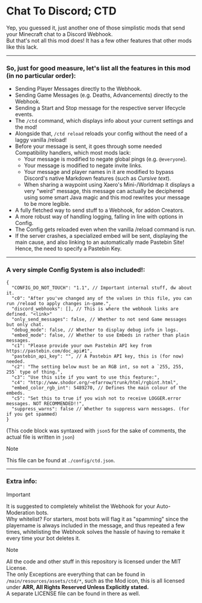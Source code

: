 # Chat To Discord; CTD
Yep, you guessed it, just another one of those simplistic mods that send your Minecraft chat to a Discord Webhook.  
But that's not all this mod does! It has a few other features that other mods like this lack.

---
### So, just for good measure, let's list all the features in this mod (in no particular order):
- Sending Player Messages directly to the Webhook.
- Sending Game Messages (e.g. Deaths, Advancements) directly to the Webhook.
- Sending a Start and Stop message for the respective server lifecycle events.
- The `/ctd` command, which displays info about your current settings and the mod!
- Alongside that, `/ctd reload` reloads your config without the need of a laggy vanilla /reload!
- Before your message is sent, it goes through some needed Compatibility handlers, which most mods lack:
  - Your message is modified to negate global pings (e.g. `@everyone`).
  - Your message is modified to negate invite links.
  - Your message and player names in it are modified to bypass Discord's native Markdown features (such as _Cursive text_).
  - When sharing a waypoint using Xaero's Mini-/Worldmap it displays a very "weird" message, this message can actually be deciphered using some smart Java magic and this mod rewrites your message to be more legible.
- A fully fletched way to send stuff to a Webhook, for addon Creators.
- A more robust way of handling logging, falling in line with options in Config.
- The Config gets reloaded even when the vanilla /reload command is run.
- If the server crashes, a specialized embed will be sent, displaying the main cause, and also linking to an automatically made Pastebin Site! Hence, the need to specify a Pastebin Key.
---
### A very simple Config System is also included!:
```json5
{
  "CONFIG_DO_NOT_TOUCH": "1.1", // Important internal stuff, dw about it.
  "c0": "After you've changed any of the values in this file, you can run /reload to apply changes in-game.",
  "discord_webhooks": [], // This is where the webhook links are defined. "<link>"
  "only_send_messages": false, // Whether to not send Game messages but only chat.
  "debug_mode": false, // Whether to display debug info in logs.
  "embed_mode": false, // Whether to use Embeds in rather than plain messages.
  "c1": "Please provide your own Pastebin API key from https://pastebin.com/doc_api#1",
  "pastebin_api_key": "", // A Pastebin API key, this is (for now) needed.
  "c2": "The setting below must be an RGB int, so not a `255, 255, 255` type of thing.",
  "c3": "Use this site if you want to use this feature:",
  "c4": "http://www.shodor.org/~efarrow/trunk/html/rgbint.html",
  "embed_color_rgb_int": 5489270, // Defines the main colour of the embeds.
  "c5": "Set this to true if you wish not to receive LOGGER.error messages. NOT RECOMMENDED!!",
  "suppress_warns": false // Whether to suppress warn messages. (for if you get spammed)
}
```
(This code block was syntaxed with `json5` for the sake of comments, the actual file is written in `json`)
> [!NOTE]
> This file can be found at `./config/ctd.json`.
---
### Extra info:
> [!IMPORTANT]
> It is suggested to completely whitelist the Webhook for your Auto-Moderation bots.  
> Why whitelist? For starters, most bots will flag it as "spamming" since the playername is always included in the message, and thus repeated a few times, whitelisting the Webhook solves the hassle of having to remake it every time your bot deletes it.  

> [!NOTE]
> All the code and other stuff in this repository is licensed under the MIT License.  
> The only Exceptions are everything that can be found in `/main/resources/assets/ctd/*`, such as the Mod icon, this is all licensed under **ARR, All Rights Reserved Unless Explicitly stated.**  
> A separate LICENSE file can be found in there as well.
